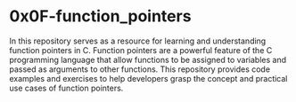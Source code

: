 # 0x0F-function_pointers

In this repository serves as a resource for learning and understanding function pointers in C. Function pointers are a powerful feature of the C programming language that allow functions to be assigned to variables and passed as arguments to other functions.
This repository provides code examples and exercises to help developers grasp the concept and practical use cases of function pointers.
